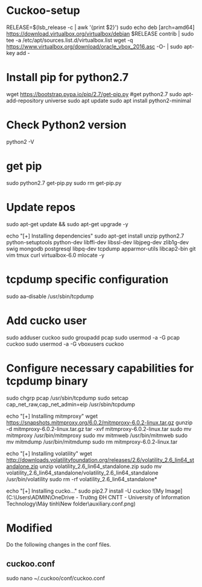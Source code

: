 # Cuckoo-setup
RELEASE=$(lsb_release -c | awk '{print $2}')
sudo echo deb [arch=amd64] https://download.virtualbox.org/virtualbox/debian $RELEASE contrib | sudo tee -a /etc/apt/sources.list.d/virtualbox.list
wget -q https://www.virtualbox.org/download/oracle_vbox_2016.asc -O- | sudo apt-key add -

# Install pip for python2.7
wget https://bootstrap.pypa.io/pip/2.7/get-pip.py
#get python2.7
sudo apt-add-repository universe
sudo apt update
sudo apt install python2-minimal
# Check Python2 version
python2 -V
# get pip
sudo python2.7 get-pip.py
sudo rm get-pip.py

# Update repos
sudo apt-get update && sudo apt-get upgrade -y

echo "[+] Installing dependencies"
sudo apt-get install unzip python2.7 python-setuptools python-dev libffi-dev libssl-dev libjpeg-dev zlib1g-dev swig mongodb postgresql libpq-dev tcpdump apparmor-utils libcap2-bin git vim tmux curl virtualbox-6.0 mlocate -y

# tcpdump specific configuration
sudo aa-disable /usr/sbin/tcpdump

# Add cucko user
sudo adduser cuckoo
sudo groupadd pcap
sudo usermod -a -G pcap cuckoo
sudo usermod -a -G vboxusers cuckoo

# Configure necessary capabilities for tcpdump binary
sudo chgrp pcap /usr/sbin/tcpdump
sudo setcap cap_net_raw,cap_net_admin=eip /usr/sbin/tcpdump

echo "[+] Installing mitmproxy"
wget https://snapshots.mitmproxy.org/6.0.2/mitmproxy-6.0.2-linux.tar.gz
gunzip -d mitmproxy-6.0.2-linux.tar.gz
tar -xvf mitmproxy-6.0.2-linux.tar
sudo mv mitmproxy /usr/bin/mitmproxy
sudo mv mitmweb /usr/bin/mitmweb
sudo mv mitmdump /usr/bin/mitmdump
sudo rm mitmproxy-6.0.2-linux.tar

echo "[+] Installing volatility"
wget http://downloads.volatilityfoundation.org/releases/2.6/volatility_2.6_lin64_standalone.zip
unzip volatility_2.6_lin64_standalone.zip
sudo mv volatility_2.6_lin64_standalone/volatility_2.6_lin64_standalone /usr/bin/volatility
sudo rm -rf volatility_2.6_lin64_standalone*

echo "[+] Installing cucko..."
sudo pip2.7 install -U cuckoo
![My Image](C:\Users\ADMIN\OneDrive - Trường ĐH CNTT - University of Information Technology\Máy tính\New folder\auxiliary.conf.png)

# Modified 
Do the following changes in the conf files.
## cuckoo.conf
sudo nano ~/.cuckoo/conf/cuckoo.conf



